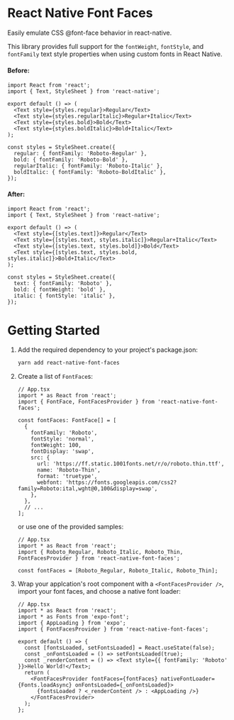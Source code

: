 # React Native Font Faces

Easily emulate CSS @font-face behavior in react-native.

This library provides full support for the `fontWeight`, `fontStyle`, and `fontFamily` text style properties when using custom fonts in React Native.

#### Before:

```tsx
import React from 'react';
import { Text, StyleSheet } from 'react-native';

export default () => (
  <Text style={styles.regular}>Regular</Text>
  <Text style={styles.regularItalic}>Regular+Italic</Text>
  <Text style={styles.bold}>Bold</Text>
  <Text style={styles.boldItalic}>Bold+Italic</Text>
);

const styles = StyleSheet.create({
  regular: { fontFamily: 'Roboto-Regular' },
  bold: { fontFamily: 'Roboto-Bold' },
  regularItalic: { fontFamily: 'Roboto-Italic' },
  boldItalic: { fontFamily: 'Roboto-BoldItalic' },
});
```

#### After:

```tsx
import React from 'react';
import { Text, StyleSheet } from 'react-native';

export default () => (
  <Text style={[styles.text]}>Regular</Text>
  <Text style={[styles.text, styles.italic]}>Regular+Italic</Text>
  <Text style={[styles.text, styles.bold]}>Bold</Text>
  <Text style={[styles.text, styles.bold, styles.italic]}>Bold+Italic</Text>
);

const styles = StyleSheet.create({
  text: { fontFamily: 'Roboto' },
  bold: { fontWeight: 'bold' },
  italic: { fontStyle: 'italic' },
});
```

# Getting Started

1. Add the required dependency to your project's package.json:

   ```sh
   yarn add react-native-font-faces
   ```

2. Create a list of `FontFace`s:

   ```tsx
   // App.tsx
   import * as React from 'react';
   import { FontFace, FontFacesProvider } from 'react-native-font-faces';

   const fontFaces: FontFace[] = [
     {
       fontFamily: 'Roboto',
       fontStyle: 'normal',
       fontWeight: 100,
       fontDisplay: 'swap',
       src: {
         url: 'https://ff.static.1001fonts.net/r/o/roboto.thin.ttf',
         name: 'Roboto-Thin',
         format: 'truetype',
         webfont: 'https://fonts.googleapis.com/css2?family=Roboto:ital,wght@0,100&display=swap',
       },
     },
     // ...
   ];
   ```

   or use one of the provided samples:

   ```tsx
   // App.tsx
   import * as React from 'react';
   import { Roboto_Regular, Roboto_Italic, Roboto_Thin, FontFacesProvider } from 'react-native-font-faces';

   const fontFaces = [Roboto_Regular, Roboto_Italic, Roboto_Thin];
   ```

3. Wrap your applcation's root component with a `<FontFacesProvider />`, import your font faces, and choose a native font loader:

   ```tsx
   // App.tsx
   import * as React from 'react';
   import * as Fonts from 'expo-font';
   import { AppLoading } from 'expo';
   import { FontFacesProvider } from 'react-native-font-faces';

   export default () => {
     const [fontsLoaded, setFontsLoaded] = React.useState(false);
     const _onFontsLoaded = () => setFontsLoaded(true);
     const _renderContent = () => <Text style={{ fontFamily: 'Roboto' }}>Hello World!</Text>;
     return (
       <FontFacesProvider fontFaces={fontFaces} nativeFontLoader={Fonts.loadAsync} onFontsLoaded={_onFontsLoaded}>
         {fontsLoaded ? <_renderContent /> : <AppLoading />}
       </FontFacesProvider>
     );
   };
   ```
